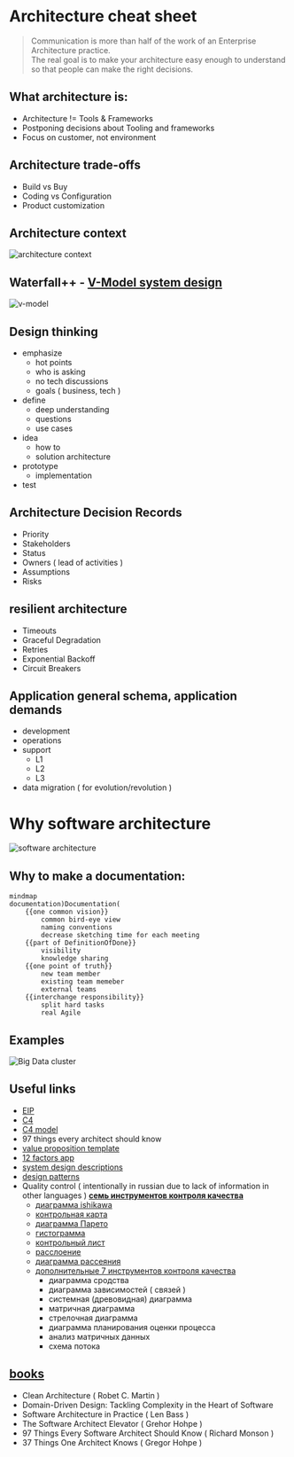 # Architecture cheat sheet
> Communication is more than half of the work of an Enterprise Architecture practice.  
> The real goal is to make your architecture easy enough to understand so that people can make the right decisions.  

## What architecture is:
* Architecture != Tools & Frameworks
* Postponing decisions about Tooling and frameworks
* Focus on customer, not environment

## Architecture trade-offs
* Build vs Buy
* Coding vs Configuration
* Product customization

## Architecture context
![architecture context]( https://i.ibb.co/YWth7fR/architecture-context.png)

## Waterfall++ - [V-Model system design](https://en.wikipedia.org/wiki/V-model_(software_development))
![v-model](https://upload.wikimedia.org/wikipedia/commons/thumb/e/e8/Systems_Engineering_Process_II.svg/599px-Systems_Engineering_Process_II.svg.png)

## Design thinking
* emphasize
  * hot points
  * who is asking
  * no tech discussions
  * goals ( business, tech )
* define
  * deep understanding
  * questions
  * use cases
* idea
  * how to 
  * solution architecture
* prototype
  * implementation
* test


## Architecture Decision Records
* Priority
* Stakeholders
* Status
* Owners ( lead of activities )
* Assumptions
* Risks

## resilient architecture
* Timeouts
* Graceful Degradation
* Retries
* Exponential Backoff
* Circuit Breakers

## Application general schema, application demands
* development
* operations
* support
  * L1
  * L2
  * L3
* data migration ( for evolution/revolution )

# Why software architecture
![software architecture](https://i.postimg.cc/D0cMGPPc/software-architecture.png)
## Why to make a documentation:
```mermaid
mindmap
documentation)Documentation(
    {{one common vision}}
        common bird-eye view
        naming conventions
        decrease sketching time for each meeting
    {{part of DefinitionOfDone}}
        visibility
        knowledge sharing
    {{one point of truth}}
        new team member
        existing team memeber
        external teams
    {{interchange responsibility}}
        split hard tasks
        real Agile
```

## Examples
![Big Data cluster](https://i.ibb.co/Y8LB999/example-big-data-cluster.png)


## Useful links
* [EIP](https://www.enterpriseintegrationpatterns.com/ramblings.html)
* [C4](https://leanpub.com/visualising-software-architecture)
* [C4 model](https://c4model.com/)
* 97 things every architect should know
* [value proposition template](https://www.strategyzer.com/canvas/value-proposition-canvas)
* [12 factors app](https://12factor.net/)
* [system design descriptions](https://github.com/ByteByteGoHq/system-design-101)
* [design patterns](https://github.com/DovAmir/awesome-design-patterns)
* Quality control ( intentionally in russian due to lack of information in other languages )
  **[семь инструментов контроля качества](https://stump.ru/types/sem-instrumentov-kachestva-sem-novyh-metodov-upravleniya-kachestvom/)**
  * [диаграмма ishikawa](https://ru.wikipedia.org/wiki/%D0%94%D0%B8%D0%B0%D0%B3%D1%80%D0%B0%D0%BC%D0%BC%D0%B0_%D0%98%D1%81%D0%B8%D0%BA%D0%B0%D0%B2%D1%8B)
  * [контрольная карта](https://ru.wikipedia.org/wiki/%D0%9A%D0%BE%D0%BD%D1%82%D1%80%D0%BE%D0%BB%D1%8C%D0%BD%D0%B0%D1%8F_%D0%BA%D0%B0%D1%80%D1%82%D0%B0_%D0%A8%D1%83%D1%85%D0%B0%D1%80%D1%82%D0%B0)
  * [диаграмма Парето](https://ru.wikipedia.org/wiki/%D0%94%D0%B8%D0%B0%D0%B3%D1%80%D0%B0%D0%BC%D0%BC%D0%B0_%D0%9F%D0%B0%D1%80%D0%B5%D1%82%D0%BE)
  * [гистограмма](https://ru.wikipedia.org/wiki/%D0%93%D0%B8%D1%81%D1%82%D0%BE%D0%B3%D1%80%D0%B0%D0%BC%D0%BC%D0%B0)
  * [контрольный лист](https://ru.wikipedia.org/wiki/%D0%9A%D0%BE%D0%BD%D1%82%D1%80%D0%BE%D0%BB%D1%8C%D0%BD%D1%8B%D0%B9_%D1%81%D0%BF%D0%B8%D1%81%D0%BE%D0%BA)
  * [расслоение](https://ru.wikipedia.org/w/index.php?title=%D0%A0%D0%B0%D1%81%D1%81%D0%BB%D0%BE%D0%B5%D0%BD%D0%B8%D0%B5_(%D1%81%D1%82%D1%80%D0%B0%D1%82%D0%B8%D1%84%D0%B8%D0%BA%D0%B0%D1%86%D0%B8%D1%8F)&action=edit&redlink=1)
  * [диаграмма рассеяния](https://ru.wikipedia.org/wiki/%D0%94%D0%B8%D0%B0%D0%B3%D1%80%D0%B0%D0%BC%D0%BC%D0%B0_%D1%80%D0%B0%D1%81%D1%81%D0%B5%D1%8F%D0%BD%D0%B8%D1%8F)
  * [дополнительные 7 инструментов контроля качества](https://dzen.ru/a/ZaQAos7VpGMZqodh)
    * диаграмма сродства
    * диаграмма зависимостей ( связей )
    * системная (древовидная) диаграмма
    * матричная диаграмма
    * стрелочная диаграмма
    * диаграмма планирования оценки процесса
    * анализ матричных данных
    * схема потока

## [books](https://www.goodreads.com/shelf/show/software-architecture)
* Clean Architecture ( Robet C. Martin )
* Domain-Driven Design: Tackling Complexity in the Heart of Software
* Software Architecture in Practice ( Len Bass )
* The Software Architect Elevator ( Grehor Hohpe )
* 97 Things Every Software Architect Should Know ( Richard Monson )
* 37 Things One Architect Knows ( Gregor Hohpe )
